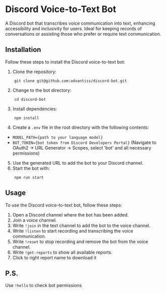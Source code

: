 # Discord Voice-to-Text Bot

A Discord bot that transcribes voice communication into text, enhancing accessibility and inclusivity for users. Ideal for keeping records of conversations or assisting those who prefer or require text communication.

## Installation

Follow these steps to install the Discord voice-to-text bot:

1. Clone the repository:
```
    git clone git@github.com:advantiss/discord-bot.git
```
2. Change to the bot directory:
```
    cd discord-bot
```
3. Install dependencies:
```
    npm install
```
4. Create a `.env` file in the root directory with the following contents:
- `MODEL_PATH={path to your language model}`
- `BOT_TOKEN={bot token from Discord Developers Portal}`
  (Navigate to OAuth2 -> URL Generator -> Scopes, select 'bot' and all necessary permissions)
5. Use the generated URL to add the bot to your Discord channel.
6. Start the bot with:
```
    npm run start
```

## Usage

To use the Discord voice-to-text bot, follow these steps:

1. Open a Discord channel where the bot has been added.
2. Join a voice channel.
3. Write `!join` in the text channel to add the bot to the voice channel.
4. Write `!listen` to start recording and transcribing the voice communication.
5. Write `!reset` to stop recording and remove the bot from the voice channel.
6. Write `!get-reports` to show all available reports.
7. Click to right report name to download it

## P.S.

Use `!hello` to check bot permissions